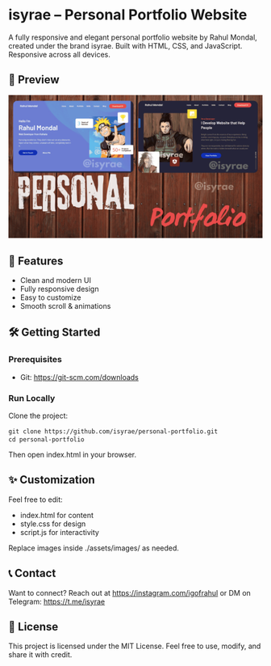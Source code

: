 isyrae – Personal Portfolio Website
===================================

A fully responsive and elegant personal portfolio website by Rahul Mondal, created under the brand isyrae.
Built with HTML, CSS, and JavaScript. Responsive across all devices.

📸 Preview
--------------
![Portfolio Desktop Demo](preview/preview.png)

🚀 Features
-----------
- Clean and modern UI
- Fully responsive design
- Easy to customize
- Smooth scroll & animations

🛠️ Getting Started
------------------

### Prerequisites
- Git: https://git-scm.com/downloads

### Run Locally

Clone the project:

    git clone https://github.com/isyrae/personal-portfolio.git
    cd personal-portfolio

Then open index.html in your browser.

✨ Customization
----------------
Feel free to edit:
- index.html for content
- style.css for design
- script.js for interactivity

Replace images inside ./assets/images/ as needed.

📞 Contact
----------
Want to connect? Reach out at https://instagram.com/igofrahul or DM on Telegram: https://t.me/isyrae

📄 License
----------
This project is licensed under the MIT License.
Feel free to use, modify, and share it with credit.
